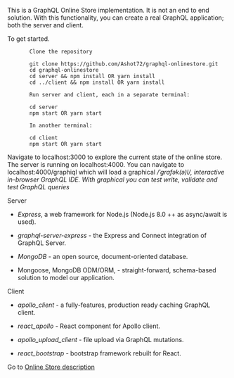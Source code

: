 This is a GraphQL Online Store implementation. It is not an end to end solution. With this functionality, you can create a real GraphQL application; both the server and client.

To get started.
```
       Clone the repository
   
       git clone https://github.com/Ashot72/graphql-onlinestore.git
       cd graphql-onlinestore
       cd server && npm install OR yarn install
       cd ../client && npm install OR yarn install
       
       Run server and client, each in a separate terminal:

       cd server
       npm start OR yarn start

       In another terminal:

       cd client
       npm start OR yarn start
```     
Navigate to localhost:3000 to explore the current state of the online store. The server is running on localhost:4000. You can navigate to localhost:4000/graphiql which will load a graphical _/ˈɡrafək(ə)l/,_ _interactive in-browser GraphQL IDE. With graphical you can test write, validate and test GraphQL queries_

Server

- _Express_, a web framework for Node.js (Node.js 8.0 ++ as async/await is used).

- _graphql-server-express_ - the Express and Connect integration of GraphQL Server.

- _MongoDB_ - an open source, document-oriented database.

- Mongoose, MongoDB ODM/ORM, - straight-forward, schema-based solution to model our application.

Client

- _apollo\_client_ - a fully-features, production ready caching GraphQL client.

- _react\_apollo -_ React component for Apollo client.

-  _apollo\_upload\_client -_ file upload via GraphQL mutations.

-  _react\_bootstrap -_ bootstrap framework rebuilt for React.

Go to [Online Store description]( https://ashot72.github.io/graphql-onlinestore/)

